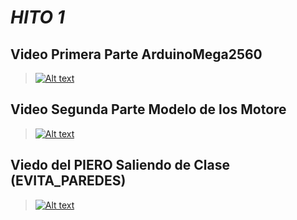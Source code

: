 # ***HITO 1***
## Video Primera Parte ArduinoMega2560
  > [![Alt text](https://img.youtube.com/vi/A9DY6UjarPQ/0.jpg)](https://www.youtube.com/watch?v=A9DY6UjarPQ)
## Video Segunda Parte Modelo de los Motore
  > [![Alt text](https://img.youtube.com/vi/ZAYnp8cRf4A/0.jpg)](https://www.youtube.com/watch?v=ZAYnp8cRf4A)
## Viedo del PIERO Saliendo de Clase (EVITA_PAREDES)
  > [![Alt text](https://img.youtube.com/vi/BlFSKjh-P8s/0.jpg)](https://www.youtube.com/watch?v=BlFSKjh-P8s)

